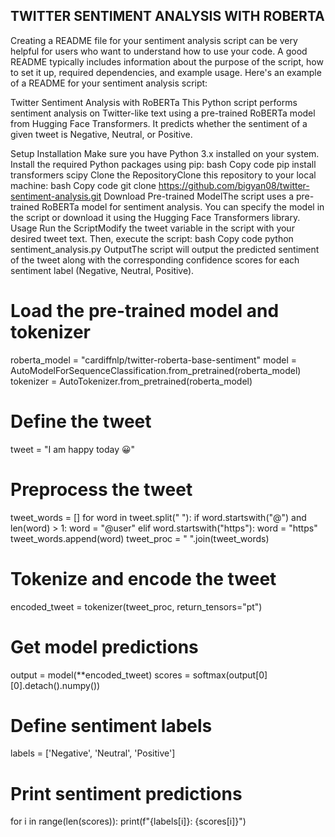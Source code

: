 ## TWITTER SENTIMENT ANALYSIS WITH ROBERTA
Creating a README file for your sentiment analysis script can be very helpful for users who want to understand how to use your code. A good README typically includes information about the purpose of the script, how to set it up, required dependencies, and example usage. Here's an example of a README for your sentiment analysis script:

Twitter Sentiment Analysis with RoBERTa
This Python script performs sentiment analysis on Twitter-like text using a pre-trained RoBERTa model from Hugging Face Transformers. It predicts whether the sentiment of a given tweet is Negative, Neutral, or Positive.

Setup
Installation
Make sure you have Python 3.x installed on your system.
Install the required Python packages using pip:
bash
Copy code
pip install transformers scipy
Clone the RepositoryClone this repository to your local machine:
bash
Copy code
git clone https://github.com/bigyan08/twitter-sentiment-analysis.git
Download Pre-trained ModelThe script uses a pre-trained RoBERTa model for sentiment analysis. You can specify the model in the script or download it using the Hugging Face Transformers library.
Usage
Run the ScriptModify the tweet variable in the script with your desired tweet text. Then, execute the script:
bash
Copy code
python sentiment_analysis.py
OutputThe script will output the predicted sentiment of the tweet along with the corresponding confidence scores for each sentiment label (Negative, Neutral, Positive).

# Load the pre-trained model and tokenizer
roberta_model = "cardiffnlp/twitter-roberta-base-sentiment"
model = AutoModelForSequenceClassification.from_pretrained(roberta_model)
tokenizer = AutoTokenizer.from_pretrained(roberta_model)

# Define the tweet
tweet = "I am happy today 😀"

# Preprocess the tweet
tweet_words = []
for word in tweet.split(" "):
    if word.startswith("@") and len(word) > 1:
        word = "@user"
    elif word.startswith("https"):
        word = "https"
    tweet_words.append(word)
tweet_proc = " ".join(tweet_words)

# Tokenize and encode the tweet
encoded_tweet = tokenizer(tweet_proc, return_tensors="pt")

# Get model predictions
output = model(**encoded_tweet)
scores = softmax(output[0][0].detach().numpy())

# Define sentiment labels
labels = ['Negative', 'Neutral', 'Positive']

# Print sentiment predictions
for i in range(len(scores)):
    print(f"{labels[i]}: {scores[i]}")
